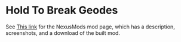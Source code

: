 # Hold To Break Geodes


See [This link](http://www.nexusmods.com/stardewvalley/mods/1689?) for the NexusMods mod page, which has a description, screenshots, and a download of the built mod.